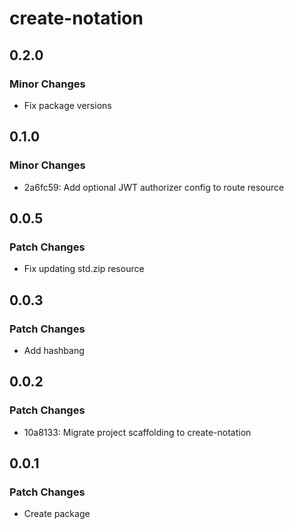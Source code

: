 # create-notation

## 0.2.0

### Minor Changes

- Fix package versions

## 0.1.0

### Minor Changes

- 2a6fc59: Add optional JWT authorizer config to route resource

## 0.0.5

### Patch Changes

- Fix updating std.zip resource

## 0.0.3

### Patch Changes

- Add hashbang

## 0.0.2

### Patch Changes

- 10a8133: Migrate project scaffolding to create-notation

## 0.0.1

### Patch Changes

- Create package
